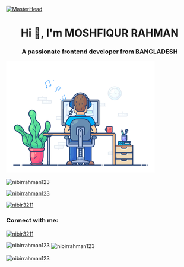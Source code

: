 [![MasterHead](https://1.bp.blogsopt.com/-7A4WynwLsMw/XbBpCXG8fHI/AAAAAAAAMt4/u0a1bpLskYgrwGb11hSu2SDj_Mig8SXJQCLcBGAsYHQ/s1600/2000_600px.gif)](https://rishavchanda.io)
<h1 align="center">Hi 👋, I'm MOSHFIQUR RAHMAN</h1>
<h3 align="center">A passionate frontend developer from BANGLADESH</h3>

<img style="text-align: center;" alt="Coding" width="400" src="https://raw.githubusercontent.com/SupianIDz/SupianIDz/main/coding.gif">

<p align="left"> <img src="https://komarev.com/ghpvc/?username=nibirrahman123&label=Profile%20views&color=0e75b6&style=flat" alt="nibirrahman123" /> </p>

<p align="left"> <a href="https://github.com/ryo-ma/github-profile-trophy"><img src="https://github-profile-trophy.vercel.app/?username=nibirrahman123" alt="nibirrahman123" /></a> </p>

<p align="left"> <a href="https://twitter.com/nibir3211" target="blank"><img src="https://img.shields.io/twitter/follow/nibir3211?logo=twitter&style=for-the-badge" alt="nibir3211" /></a> </p>

<h3 align="left">Connect with me:</h3>
<p align="left">
<a href="https://twitter.com/nibir3211" target="blank"><img align="center" src="https://raw.githubusercontent.com/rahuldkjain/github-profile-readme-generator/master/src/images/icons/Social/twitter.svg" alt="nibir3211" height="30" width="40" /></a>
</p>

<p><img align="left" src="https://github-readme-stats.vercel.app/api/top-langs?username=nibirrahman123&show_icons=true&locale=en&layout=compact" alt="nibirrahman123" /></p>

<p>&nbsp;<img align="center" src="https://github-readme-stats.vercel.app/api?username=nibirrahman123&show_icons=true&locale=en" alt="nibirrahman123" /></p>

<p><img align="center" src="https://github-readme-streak-stats.herokuapp.com/?user=nibirrahman123&" alt="nibirrahman123" /></p>
